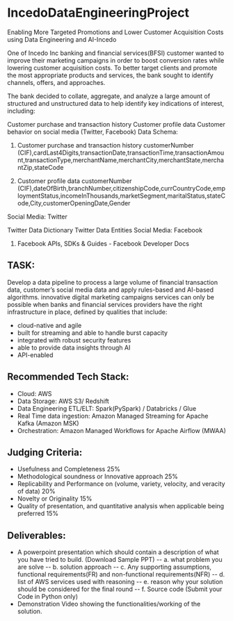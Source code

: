 # IncedoDataEngineeringProject
Enabling More Targeted Promotions and Lower Customer Acquisition Costs using Data Engineering and AI-Incedo

One of Incedo Inc banking and financial services(BFSI) customer wanted to improve their marketing campaigns in order to boost conversion rates while lowering customer acquisition costs. To better target clients and promote the most appropriate products and services, the bank sought to identify channels, offers, and approaches.

The bank decided to collate, aggregate, and analyze a large amount of structured and unstructured data to help identify key indications of interest, including:

Customer purchase and transaction history
Customer profile data
Customer behavior on social media (Twitter, Facebook)
Data Schema:

1. Customer purchase and transaction history
customerNumber (CIF),cardLast4Digits,transactionDate,transactionTime,transactionAmount,transactionType,merchantName,merchantCity,merchantState,merchantZip,stateCode


2. Customer profile data
customerNumber (CIF),dateOfBirth,branchNumber,citizenshipCode,currCountryCode,employmentStatus,incomeInThousands,marketSegment,maritalStatus,stateCode,City,customerOpeningDate,Gender

Social Media: Twitter

Twitter Data Dictionary
Twitter Data Entities
Social Media: Facebook
1. Facebook APIs, SDKs & Guides - Facebook Developer Docs

## TASK:
Develop a data pipeline to process a large volume of financial transaction data, customer’s social media data and apply rules-based and AI-based algorithms. innovative digital marketing campaigns services can only be possible when banks and financial services providers have the right infrastructure in place, defined by qualities that include:

- cloud-native and agile
- built for streaming and able to handle burst capacity
- integrated with robust security features
- able to provide data insights through AI
- API-enabled

## Recommended Tech Stack:
- Cloud: AWS
- Data Storage: AWS S3/ Redshift
- Data Engineering ETL/ELT: Spark(PySpark) / Databricks / Glue
- Real Time data ingestion: Amazon Managed Streaming for Apache Kafka (Amazon MSK)
- Orchestration: Amazon Managed Workflows for Apache Airflow (MWAA)

## Judging Criteria:
- Usefulness and Completeness 25%
- Methodological soundness or Innovative approach 25%
- Replicability and Performance on (volume, variety, velocity, and veracity of data) 20%
- Novelty or Originality 15%
- Quality of presentation, and quantitative analysis when applicable being preferred 15%

## Deliverables:
- A powerpoint presentation which should contain a description of what you have tried to build. (Download Sample PPT)
-- a. what problem you are solve
-- b. solution approach
-- c. Any supporting assumptions, functional requirements(FR) and non-functional requirements(NFR)
-- d. list of AWS services used with reasoning
-- e. reason why your solution should be considered for the final round
-- f. Source code (Submit your Code in Python only)
- Demonstration Video showing the functionalities/working of the solution.
